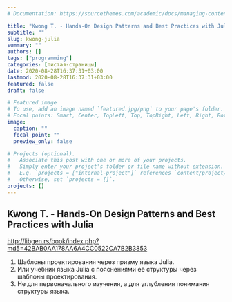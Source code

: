 ```yaml
---
# Documentation: https://sourcethemes.com/academic/docs/managing-content/

title: "Kwong T. - Hands-On Design Patterns and Best Practices with Julia"
subtitle: ""
slug: kwong-julia
summary: ""
authors: []
tags: ["programming"]
categories: [листая-страницы]
date: 2020-08-28T16:37:31+03:00
lastmod: 2020-08-28T16:37:31+03:00
featured: false
draft: false

# Featured image
# To use, add an image named `featured.jpg/png` to your page's folder.
# Focal points: Smart, Center, TopLeft, Top, TopRight, Left, Right, BottomLeft, Bottom, BottomRight.
image:
  caption: ""
  focal_point: ""
  preview_only: false

# Projects (optional).
#   Associate this post with one or more of your projects.
#   Simply enter your project's folder or file name without extension.
#   E.g. `projects = ["internal-project"]` references `content/project/deep-learning/index.md`.
#   Otherwise, set `projects = []`.
projects: []
---
```


## Kwong T. - Hands-On Design Patterns and Best Practices with Julia

<http://libgen.rs/book/index.php?md5=42BAB0AA178AA6A4CC0522CA7B2B3853>

<!--more-->

1. Шаблоны проектирования через призму языка Julia. 
2. Или учебник языка Julia с пояснениями её структуры через шаблоны проектирования.
3. Не для первоначального изучения, а для углубления понимания структуры языка.
   

